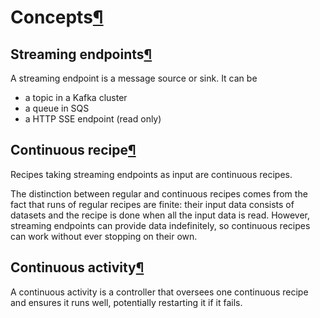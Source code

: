 Concepts[¶](#concepts "Permalink to this heading")
==================================================



Streaming endpoints[¶](#streaming-endpoints "Permalink to this heading")
------------------------------------------------------------------------


A streaming endpoint is a message source or sink. It can be


* a topic in a Kafka cluster
* a queue in SQS
* a HTTP SSE endpoint (read only)




Continuous recipe[¶](#continuous-recipe "Permalink to this heading")
--------------------------------------------------------------------


Recipes taking streaming endpoints as input are continuous recipes.


The distinction between regular and continuous recipes comes from the fact that runs of regular recipes are finite: their input data consists of datasets and the recipe is done when all the input data is read. However, streaming endpoints can provide data indefinitely, so continuous recipes can work without ever stopping on their own.




Continuous activity[¶](#continuous-activity "Permalink to this heading")
------------------------------------------------------------------------


A continuous activity is a controller that oversees one continuous recipe and ensures it runs well, potentially restarting it if it fails.